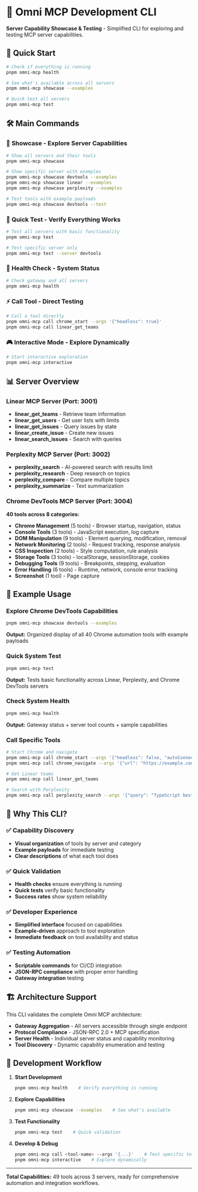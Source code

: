 # 🚀 Omni MCP Development CLI

**Server Capability Showcase & Testing** - Simplified CLI for exploring and testing MCP server
capabilities.

## 🎯 Quick Start

```bash
# Check if everything is running
pnpm omni-mcp health

# See what's available across all servers
pnpm omni-mcp showcase --examples

# Quick test all servers
pnpm omni-mcp test
```

## 🛠️ Main Commands

### 🎯 **Showcase** - Explore Server Capabilities

```bash
# Show all servers and their tools
pnpm omni-mcp showcase

# Show specific server with examples
pnpm omni-mcp showcase devtools --examples
pnpm omni-mcp showcase linear --examples
pnpm omni-mcp showcase perplexity --examples

# Test tools with example payloads
pnpm omni-mcp showcase devtools --test
```

### 🔧 **Quick Test** - Verify Everything Works

```bash
# Test all servers with basic functionality
pnpm omni-mcp test

# Test specific server only
pnpm omni-mcp test --server devtools
```

### 🏥 **Health Check** - System Status

```bash
# Check gateway and all servers
pnpm omni-mcp health
```

### ⚡ **Call Tool** - Direct Testing

```bash
# Call a tool directly
pnpm omni-mcp call chrome_start --args '{"headless": true}'
pnpm omni-mcp call linear_get_teams
```

### 🎮 **Interactive Mode** - Explore Dynamically

```bash
# Start interactive exploration
pnpm omni-mcp interactive
```

## 📊 Server Overview

### **Linear MCP Server** (Port: 3001)

- **linear_get_teams** - Retrieve team information
- **linear_get_users** - Get user lists with limits
- **linear_get_issues** - Query issues by state
- **linear_create_issue** - Create new issues
- **linear_search_issues** - Search with queries

### **Perplexity MCP Server** (Port: 3002)

- **perplexity_search** - AI-powered search with results limit
- **perplexity_research** - Deep research on topics
- **perplexity_compare** - Compare multiple topics
- **perplexity_summarize** - Text summarization

### **Chrome DevTools MCP Server** (Port: 3004)

**40 tools across 8 categories:**

- **Chrome Management** (5 tools) - Browser startup, navigation, status
- **Console Tools** (3 tools) - JavaScript execution, log capture
- **DOM Manipulation** (9 tools) - Element querying, modification, removal
- **Network Monitoring** (2 tools) - Request tracking, response analysis
- **CSS Inspection** (2 tools) - Style computation, rule analysis
- **Storage Tools** (3 tools) - localStorage, sessionStorage, cookies
- **Debugging Tools** (9 tools) - Breakpoints, stepping, evaluation
- **Error Handling** (6 tools) - Runtime, network, console error tracking
- **Screenshot** (1 tool) - Page capture

## 🚀 Example Usage

### Explore Chrome DevTools Capabilities

```bash
pnpm omni-mcp showcase devtools --examples
```

**Output:** Organized display of all 40 Chrome automation tools with example payloads

### Quick System Test

```bash
pnpm omni-mcp test
```

**Output:** Tests basic functionality across Linear, Perplexity, and Chrome DevTools servers

### Check System Health

```bash
pnpm omni-mcp health
```

**Output:** Gateway status + server tool counts + sample capabilities

### Call Specific Tools

```bash
# Start Chrome and navigate
pnpm omni-mcp call chrome_start --args '{"headless": false, "autoConnect": true}'
pnpm omni-mcp call chrome_navigate --args '{"url": "https://example.com"}'

# Get Linear teams
pnpm omni-mcp call linear_get_teams

# Search with Perplexity
pnpm omni-mcp call perplexity_search --args '{"query": "TypeScript best practices", "max_results": 5}'
```

## 🎯 Why This CLI?

### ✅ **Capability Discovery**

- **Visual organization** of tools by server and category
- **Example payloads** for immediate testing
- **Clear descriptions** of what each tool does

### ✅ **Quick Validation**

- **Health checks** ensure everything is running
- **Quick tests** verify basic functionality
- **Success rates** show system reliability

### ✅ **Developer Experience**

- **Simplified interface** focused on capabilities
- **Example-driven** approach to tool exploration
- **Immediate feedback** on tool availability and status

### ✅ **Testing Automation**

- **Scriptable commands** for CI/CD integration
- **JSON-RPC compliance** with proper error handling
- **Gateway integration** testing

## 🏗️ Architecture Support

This CLI validates the complete Omni MCP architecture:

- **Gateway Aggregation** - All servers accessible through single endpoint
- **Protocol Compliance** - JSON-RPC 2.0 + MCP specification
- **Server Health** - Individual server status and capability monitoring
- **Tool Discovery** - Dynamic capability enumeration and testing

## 🔧 Development Workflow

1. **Start Development**

   ```bash
   pnpm omni-mcp health    # Verify everything is running
   ```

2. **Explore Capabilities**

   ```bash
   pnpm omni-mcp showcase --examples    # See what's available
   ```

3. **Test Functionality**

   ```bash
   pnpm omni-mcp test    # Quick validation
   ```

4. **Develop & Debug**
   ```bash
   pnpm omni-mcp call <tool-name> --args '{...}'    # Test specific tools
   pnpm omni-mcp interactive    # Explore dynamically
   ```

---

**Total Capabilities:** 49 tools across 3 servers, ready for comprehensive automation and
integration workflows.
